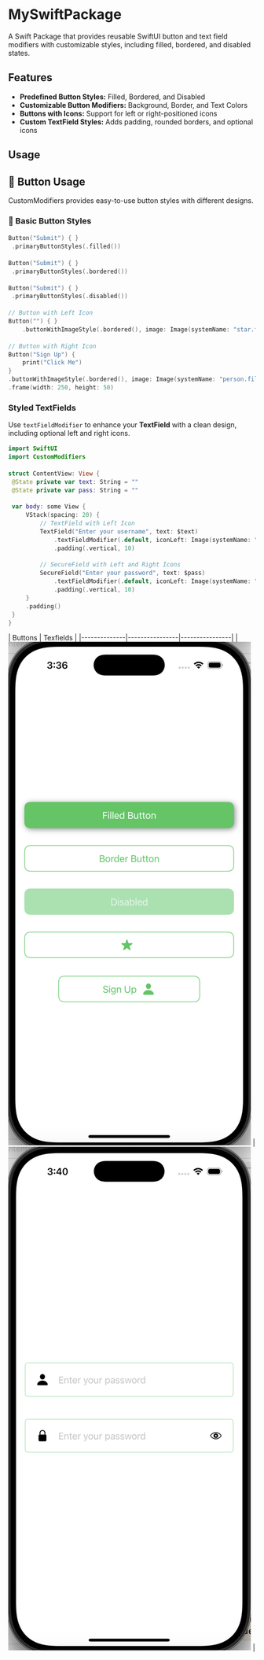 # MySwiftPackage
A Swift Package that provides reusable SwiftUI button and text field modifiers with customizable styles, including filled, bordered, and disabled states.

## Features

- **Predefined Button Styles:** Filled, Bordered, and Disabled
- **Customizable Button Modifiers:** Background, Border, and Text Colors
- **Buttons with Icons:** Support for left or right-positioned icons
- **Custom TextField Styles:** Adds padding, rounded borders, and optional icons





## Usage

## 📌 Button Usage

CustomModifiers provides easy-to-use button styles with different designs.

### 🚀 Basic Button Styles
```swift
Button("Submit") { }
 .primaryButtonStyles(.filled())

Button("Submit") { }
 .primaryButtonStyles(.bordered())

Button("Submit") { }
 .primaryButtonStyles(.disabled())

// Button with Left Icon
Button("") { }
    .buttonWithImageStyle(.bordered(), image: Image(systemName: "star.fill"))

// Button with Right Icon
Button("Sign Up") {
    print("Click Me")
}
.buttonWithImageStyle(.bordered(), image: Image(systemName: "person.fill"), imagePosition: .right)
.frame(width: 250, height: 50)
```


### Styled TextFields

Use `textFieldModifier` to enhance your **TextField** with a clean design, including optional left and right icons.

```swift
import SwiftUI
import CustomModifiers

struct ContentView: View {
 @State private var text: String = ""
 @State private var pass: String = ""

 var body: some View {
     VStack(spacing: 20) {
         // TextField with Left Icon
         TextField("Enter your username", text: $text)
             .textFieldModifier(.default, iconLeft: Image(systemName: "person.fill"))
             .padding(.vertical, 10)

         // SecureField with Left and Right Icons
         SecureField("Enter your password", text: $pass)
             .textFieldModifier(.default, iconLeft: Image(systemName: "lock.fill"), iconRight: Image(systemName: "eye"))
             .padding(.vertical, 10)
     }
     .padding()
 }
}
```
| Buttons | Texfields |
|--------------|----------------|----------------|
| ![Buttons](./screenshots/buttons.png) | ![TextFields](./screenshots/textfields.png) |

